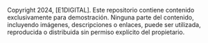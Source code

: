 Copyright 2024, [E1DIGITAL].
Este repositorio contiene contenido exclusivamente para demostración. Ninguna parte del contenido, incluyendo imágenes, descripciones o enlaces, puede ser utilizada, reproducida o distribuida sin permiso explícito del propietario.

